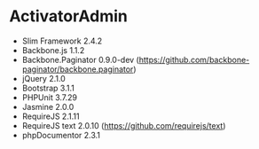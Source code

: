 ActivatorAdmin
==============

- Slim Framework 2.4.2
- Backbone.js 1.1.2
- Backbone.Paginator 0.9.0-dev (https://github.com/backbone-paginator/backbone.paginator)
- jQuery 2.1.0
- Bootstrap 3.1.1
- PHPUnit 3.7.29
- Jasmine 2.0.0
- RequireJS 2.1.11
- RequireJS text 2.0.10 (https://github.com/requirejs/text)
- phpDocumentor 2.3.1
